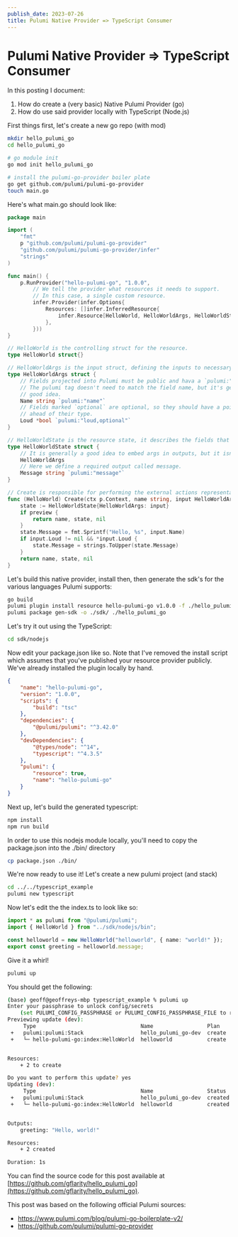 ```yaml
---
publish_date: 2023-07-26
title: Pulumi Native Provider => TypeScript Consumer
---
```


# Pulumi Native Provider => TypeScript Consumer

In this posting I document:

1. How do create a (very basic) Native Pulumi Provider (go)
2. How do use said provider locally with TypeScript (Node.js)

First things first, let's create a new go repo (with mod)

```sh
mkdir hello_pulumi_go
cd hello_pulumi_go

# go module init
go mod init hello_pulumi_go

# install the pulumi-go-provider boiler plate
go get github.com/pulumi/pulumi-go-provider
touch main.go
```

Here's what main.go should look like:

```go
package main

import (
	"fmt"
	p "github.com/pulumi/pulumi-go-provider"
	"github.com/pulumi/pulumi-go-provider/infer"
	"strings"
)

func main() {
	p.RunProvider("hello-pulumi-go", "1.0.0",
		// We tell the provider what resources it needs to support.
		// In this case, a single custom resource.
		infer.Provider(infer.Options{
			Resources: []infer.InferredResource{
				infer.Resource[HelloWorld, HelloWorldArgs, HelloWorldState](),
			},
		}))
}

// HelloWorld is the controlling struct for the resource.
type HelloWorld struct{}

// HelloWorldArgs is the input struct, defining the inputs to necessary to creat the resource.
type HelloWorldArgs struct {
	// Fields projected into Pulumi must be public and hava a `pulumi:"..."` tag.
	// The pulumi tag doesn't need to match the field name, but it's generally a
	// good idea.
	Name string `pulumi:"name"`
	// Fields marked `optional` are optional, so they should have a pointer
	// ahead of their type.
	Loud *bool `pulumi:"loud,optional"`
}

// HelloWorldState is the resource state, it describes the fields that exist on the created resource (outputs).
type HelloWorldState struct {
	// It is generally a good idea to embed args in outputs, but it isn't strictly necessary.
	HelloWorldArgs
	// Here we define a required output called message.
	Message string `pulumi:"message"`
}

// Create is responsible for performing the external actions representative of creating this resource. All resources must implement Create at a minumum.
func (HelloWorld) Create(ctx p.Context, name string, input HelloWorldArgs, preview bool) (string, HelloWorldState, error) {
	state := HelloWorldState{HelloWorldArgs: input}
	if preview {
		return name, state, nil
	}
	state.Message = fmt.Sprintf("Hello, %s", input.Name)
	if input.Loud != nil && *input.Loud {
		state.Message = strings.ToUpper(state.Message)
	}
	return name, state, nil
}
```

Let's build this native provider, install then, then generate the sdk's for the various languages Pulumi supports:

```sh
go build
pulumi plugin install resource hello-pulumi-go v1.0.0 -f ./hello_pulumi_go
pulumi package gen-sdk -o ./sdk/ ./hello_pulumi_go
```

Let's try it out using the TypeScript:

```sh
cd sdk/nodejs
```

Now edit your package.json like so. Note that I've removed the install script which assumes that you've published your resource provider publicly. We've already installed the plugin locally by hand.

```JSON
{
    "name": "hello-pulumi-go",
    "version": "1.0.0",
    "scripts": {
        "build": "tsc"
    },
    "dependencies": {
        "@pulumi/pulumi": "^3.42.0"
    },
    "devDependencies": {
        "@types/node": "^14",
        "typescript": "^4.3.5"
    },
    "pulumi": {
        "resource": true,
        "name": "hello-pulumi-go"
    }
}
```

Next up, let's build the generated typescript:

```sh
npm install
npm run build
```

In order to use this nodejs module locally, you'll need to copy the package.json into the ./bin/ directory

```sh
cp package.json ./bin/
```

We're now ready to use it! Let's create a new pulumi project (and stack)

```sh
cd ../../typescript_example
pulumi new typescript
```

Now let's edit the the index.ts to look like so:

```TypeScript
import * as pulumi from "@pulumi/pulumi";
import { HelloWorld } from "../sdk/nodejs/bin";

const helloworld = new HelloWorld("helloworld", { name: "world!" });
export const greeting = helloworld.message;
```

Give it a whirl!

```sh
pulumi up
```

You should get the following:

```sh
(base) geoff@geoffreys-mbp typescript_example % pulumi up
Enter your passphrase to unlock config/secrets
    (set PULUMI_CONFIG_PASSPHRASE or PULUMI_CONFIG_PASSPHRASE_FILE to remember):
Previewing update (dev):
     Type                                 Name                 Plan
 +   pulumi:pulumi:Stack                  hello_pulumi_go-dev  create
 +   └─ hello-pulumi-go:index:HelloWorld  helloworld           create


Resources:
    + 2 to create

Do you want to perform this update? yes
Updating (dev):
     Type                                 Name                 Status
 +   pulumi:pulumi:Stack                  hello_pulumi_go-dev  created (0.20s)
 +   └─ hello-pulumi-go:index:HelloWorld  helloworld           created (0.00s)


Outputs:
    greeting: "Hello, world!"

Resources:
    + 2 created

Duration: 1s
```

You can find the source code for this post available at [https://github.com/gflarity/hello_pulumi_go](https://github.com/gflarity/hello_pulumi_go).

This post was based on the following official Pulumi sources:

- https://www.pulumi.com/blog/pulumi-go-boilerplate-v2/
- https://github.com/pulumi/pulumi-go-provider
